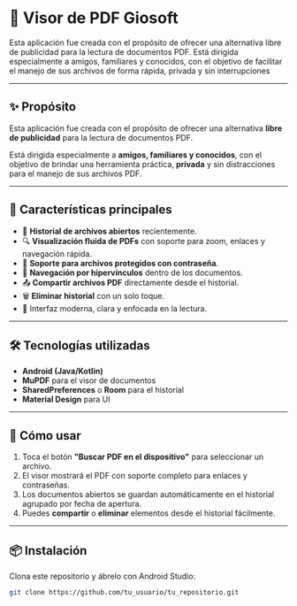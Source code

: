 # 📘 Visor de PDF Giosoft

Esta aplicación fue creada con el propósito de ofrecer una alternativa libre de publicidad para la lectura de documentos PDF. 
Está dirigida especialmente a amigos, familiares y conocidos, con el objetivo de facilitar el manejo de sus archivos de forma rápida, privada y sin interrupciones

---

## ✨ Propósito

Esta aplicación fue creada con el propósito de ofrecer una alternativa **libre de publicidad** para la lectura de documentos PDF.

Está dirigida especialmente a **amigos, familiares y conocidos**, con el objetivo de brindar una herramienta práctica, **privada** y sin distracciones para el manejo de sus archivos PDF.

---

## 🧩 Características principales

- 📂 **Historial de archivos abiertos** recientemente.
- 🔍 **Visualización fluida de PDFs** con soporte para zoom, enlaces y navegación rápida.
- 🔐 **Soporte para archivos protegidos con contraseña**.
- 🔗 **Navegación por hipervínculos** dentro de los documentos.
- 📤 **Compartir archivos PDF** directamente desde el historial.
- 🗑️ **Eliminar historial** con un solo toque.
- 🎨 Interfaz moderna, clara y enfocada en la lectura.

---

## 🛠️ Tecnologías utilizadas

- **Android (Java/Kotlin)**
- **MuPDF** para el visor de documentos
- **SharedPreferences** o **Room** para el historial
- **Material Design** para UI

---

## 🚀 Cómo usar

1. Toca el botón **"Buscar PDF en el dispositivo"** para seleccionar un archivo.
2. El visor mostrará el PDF con soporte completo para enlaces y contraseñas.
3. Los documentos abiertos se guardan automáticamente en el historial agrupado por fecha de apertura.
4. Puedes **compartir** o **eliminar** elementos desde el historial fácilmente.

---

## 📦 Instalación

Clona este repositorio y ábrelo con Android Studio:

```bash
git clone https://github.com/tu_usuario/tu_repositorio.git
